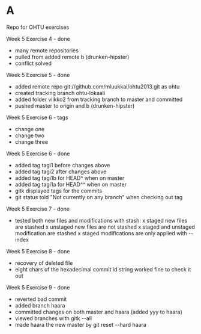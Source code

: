 A
=======
Repo for OHTU exercises

Week 5 Exercise 4 - done
- many remote repositories
- pulled from added remote b (drunken-hipster)
- conflict solved

Week 5 Exercise 5 - done
- added remote repo git://github.com/mluukkai/ohtu2013.git as ohtu
- created tracking branch ohtu-lokaali
- added folder viikko2 from tracking branch to master and committed
- pushed master to origin and b (drunken-hipster)

Week 5 Exercise 6 - tags
- change one
- change two
- change three

Week 5 Exercise 6 - done
- added tag tagi1 before changes above
- added tag tagi2 after changes above
- added tag tagi1b for HEAD^ when on master
- added tag tagi1a for HEAD^^ when on master
- gitk displayed tags for the commits
- git status told "Not currently on any branch" when checking out tag

Week 5 Exercise 7 - done
- tested both new files and modifications with stash:
x staged new files are stashed
x unstaged new files are not stashed
x staged and unstaged modification are stashed
x staged modifications are only applied with --index

Week 5 Exercise 8 - done
- recovery of deleted file
- eight chars of the hexadecimal commit id string worked fine to check it out

Week 5 Exercise 9 - done
- reverted bad commit
- added branch haara
- committed changes on both master and haara (added yyy to haara)
- viewed branches with gitk --all
- made haara the new master by git reset --hard haara